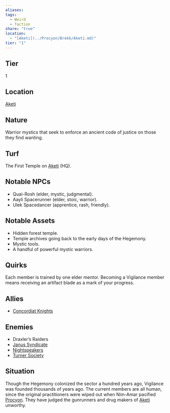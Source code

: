 ```yaml
---
aliases: 
tags:
  - Weird
  - faction
share: "true"
location:
  - "[Aketi](../Procyon/Brekk/Aketi.md)"
tier: "1"
---
```

## Tier

1

## Location

[Aketi](../Procyon/Brekk/Aketi.md)

## Nature
Warrior mystics that seek to enforce an ancient code of justice on those they find wanting.

## Turf
The First Temple on [Aketi](../Procyon/Brekk/Aketi.md) (HQ).

## Notable NPCs
- Quai-Rosh (elder, mystic, judgmental).
- Aayli Spacerunner (elder, stoic, warrior).
- Ulek Spacedancer (apprentice, rash, friendly).

## Notable Assets
- Hidden forest temple.
- Temple archives going back to the early days of the Hegemony.
- Mystic tools.
- A handful of powerful mystic warriors.

## Quirks
Each member is trained by one elder mentor. Becoming a Vigilance member means receiving an artifact blade as a mark of your progress.

## Allies
- [Concordiat Knights](./Concordiat%20Knights.md)

## Enemies
- Draxler’s Raiders
- [Janus Syndicate](./Janus%20Syndicate.md)
- [Nightspeakers](./Nightspeakers.md)
- [Turner Society](./Turner%20Society.md)

## Situation
Though the Hegemony colonized the sector a hundred years ago, Vigilance was founded thousands of years ago. The current members are all human, since the original practitioners were wiped out when Nim-Amar pacified [Procyon](../Procyon/index.md). They have judged the gunrunners and drug makers of [Aketi](../Procyon/Brekk/Aketi.md) unworthy.
